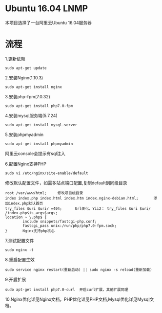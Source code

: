 # Ubuntu 16.04 LNMP
本项目选择了一台阿里云Ubuntu 16.04服务器 

# 流程
1.更新依赖

`sudo apt-get update`

2.安装Nginx(1.10.3)

`sudo apt-get install nginx`

3.安装php-fpm(7.0.32)

`sudo apt-get install php7.0-fpm`

4.安装mysql服务端(5.7.24)

`sudo apt-get install mysql-server`

5.安装phpmyadmin

`sudo apt-get install phpmyadmin`

阿里云console会提示有sql注入

6.配置Nginx支持PHP

`sudo vi /etc/nginx/site-enable/default`

修改默认配置文件，如需多站点端口配置,复制default到同级目录
```
root /var/www/html;     修改项目根目录
index index.php index.html index.htm index.nginx-debian.html;       添加index.php默认首页
try_files $uri $uri/ =404;      Url美化，Yii2： try_files $uri $uri/ /index.php$is_args$args;
location ~ \.php$ {
        include snippets/fastcgi-php.conf;
        fastcgi_pass unix:/run/php/php7.0-fpm.sock;
}       Nginx支持php核心
```
7.测试配置文件

`sudo nginx -t`

8.重启配置生效

`sudo service nginx restart(重新启动) || sudo nginx -s reload(重新加载)`

9.开启扩展

`sudo apt-get install php7.0-curl  开启curl扩展，其他扩展同理 `

10.Nginx优化详见Nginx文档，PHP优化详见PHP文档,Mysql优化详见Mysql文档。